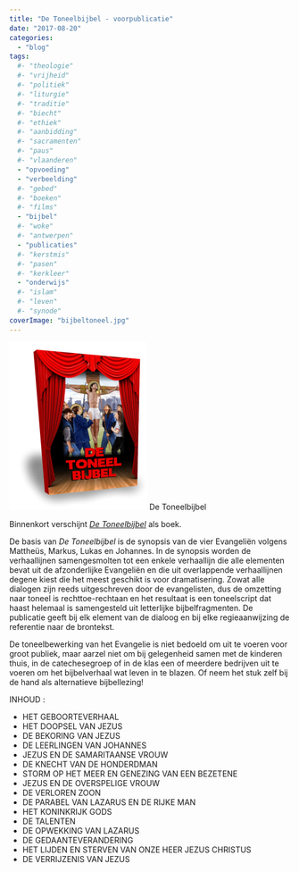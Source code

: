 ```yaml
---
title: "De Toneelbijbel - voorpublicatie"
date: "2017-08-20"
categories: 
  - "blog"
tags:
  #- "theologie"
  #- "vrijheid"
  #- "politiek"
  #- "liturgie"
  #- "traditie"
  #- "biecht"
  #- "ethiek"
  #- "aanbidding"
  #- "sacramenten"
  #- "paus"
  #- "vlaanderen"
  - "opvoeding"
  - "verbeelding"
  #- "gebed"
  #- "boeken"
  #- "films"
  - "bijbel"
  #- "woke"
  #- "antwerpen"
  - "publicaties"
  #- "kerstmis"
  #- "pasen"
  #- "kerkleer"
  - "onderwijs"
  #- "islam"
  #- "leven"
  #- "synode"
coverImage: "bijbeltoneel.jpg"
---
```


[![](images/cover-3d-247x300.png)](http://toneelbijbel.gelovenleren.net/) De Toneelbijbel

Binnenkort verschijnt [_De Toneelbijbel_](http://toneelbijbel.gelovenleren.net/) als boek. 

De basis van _De Toneelbijbel_ is de synopsis van de vier Evangeliën volgens Mattheüs, Markus, Lukas en Johannes. In de synopsis worden de verhaallijnen samengesmolten tot een enkele verhaallijn die alle elementen bevat uit de afzonderlijke Evangeliën en die uit overlappende verhaallijnen degene kiest die het meest geschikt is voor dramatisering. Zowat alle dialogen zijn reeds uitgeschreven door de evangelisten, dus de omzetting naar toneel is rechttoe-rechtaan en het resultaat is een toneelscript dat haast helemaal is samengesteld uit letterlijke bijbelfragmenten. De publicatie geeft bij elk element van de dialoog en bij elke regieaanwijzing de referentie naar de brontekst.

De toneelbewerking van het Evangelie is niet bedoeld om uit te voeren voor groot publiek, maar aarzel niet om bij gelegenheid samen met de kinderen thuis, in de catechesegroep of in de klas een of meerdere bedrijven uit te voeren om het bijbelverhaal wat leven in te blazen. Of neem het stuk zelf bij de hand als alternatieve bijbellezing!

INHOUD :

- HET GEBOORTEVERHAAL
- HET DOOPSEL VAN JEZUS
- DE BEKORING VAN JEZUS
- DE LEERLINGEN VAN JOHANNES
- JEZUS EN DE SAMARITAANSE VROUW
- DE KNECHT VAN DE HONDERDMAN
- STORM OP HET MEER EN GENEZING VAN EEN BEZETENE
- JEZUS EN DE OVERSPELIGE VROUW
- DE VERLOREN ZOON
- DE PARABEL VAN LAZARUS EN DE RIJKE MAN
- HET KONINKRIJK GODS
- DE TALENTEN
- DE OPWEKKING VAN LAZARUS
- DE GEDAANTEVERANDERING
- HET LIJDEN EN STERVEN VAN ONZE HEER JEZUS CHRISTUS
- DE VERRIJZENIS VAN JEZUS
